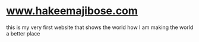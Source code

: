 # www.hakeemajibose.com
this is my very first website that shows the world how I am making the world a better place
